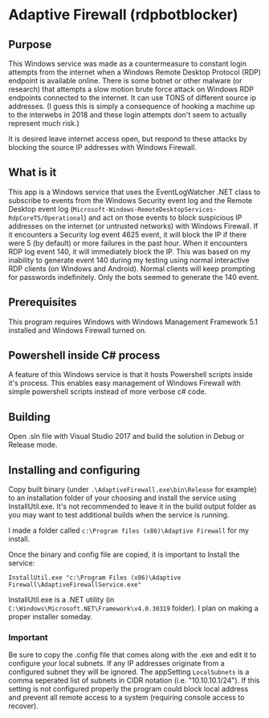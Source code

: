# Adaptive Firewall (rdpbotblocker)

## Purpose
This Windows service was made as a countermeasure to constant login attempts from the internet when a Windows Remote Desktop Protocol (RDP) endpoint is available online.  There is some botnet or other malware (or research) that attempts a slow motion brute force attack on Windows RDP endpoints connected to the internet. It can use TONS of different source ip addresses. (I guess this is simply a consequence of hooking a machine up to the interwebs in 2018 and these login attempts don't seem to actually represent much risk.)

It is desired leave internet access open, but respond to these attacks by blocking the source IP addresses with Windows Firewall.

## What is it
This app is a Windows service that uses the EventLogWatcher .NET class to subscribe to events from the Windows Security event log and the Remote Desktop event log (`Microsoft-Windows-RemoteDesktopServices-RdpCoreTS/Operational`) and act on those events to block suspicious IP addresses on the internet (or untrusted networks) with Windows Firewall.  If it encounters a Security log event 4625 event, it will block the IP if there were 5 (by default) or more failures in the past hour. When it encounters RDP log event 140, it will immediately block the IP.  This was based on my inability to generate event 140 during my testing using normal interactive RDP clients (on Windows and Android). Normal clients will keep prompting for passwords indefinitely. Only the bots seemed to generate the 140 event. 

## Prerequisites
This program requires Windows with Windows Management Framework 5.1 installed and Windows Firewall turned on.

## Powershell inside C# process
A feature of this Windows service is that it hosts Powershell scripts inside it's process.  This enables easy management of Windows Firewall with simple powershell scripts instead of more verbose c# code.

## Building
Open .sln file with Visual Studio 2017 and build the solution in Debug or Release mode.

## Installing and configuring
Copy built binary (under `.\AdaptiveFirewall.exe\bin\Release` for example) to an installation folder of your choosing and install the service using InstallUtil.exe. It's not recommended to leave it in the build output folder as you may want to test additional builds when the service is running.

I made a folder called `c:\Program files (x86)\Adaptive Firewall` for my install.

Once the binary and config file are copied, it is important to Install the service:

`InstallUtil.exe "c:\Program Files (x86)\Adaptive Firewall\AdaptiveFirewallService.exe"`

InstallUtil.exe is a .NET utility (in `C:\Windows\Microsoft.NET\Framework\v4.0.30319` folder).  I plan on making a proper installer someday.

### **Important**
Be sure to copy the .config file that comes along with the .exe and edit it to configure your local subnets. If any IP addresses originate from a configured subnet they will be ignored. The appSetting `LocalSubnets` is a comma seperated list of subnets in CIDR notation (i.e. "10.10.10.1/24").  If this setting is not configured properly the program could block local address and prevent all remote access to a system (requiring console access to recover).
